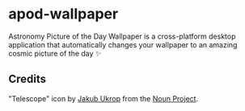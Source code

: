 # apod-wallpaper

Astronomy Picture of the Day Wallpaper is a cross-platform desktop application that automatically changes your wallpaper to an amazing cosmic picture of the day ✨

## Credits

"Telescope" icon by [Jakub Ukrop](https://thenounproject.com/dill/) from the [Noun Project](http://thenounproject.com/).
